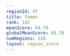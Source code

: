 ```yaml
---
regionId: 47
title: Yemen
rank: 142
meanScore: 64.79
globalMeanScore: 68.78
numRegions: 220
layout: region_score
---
```

